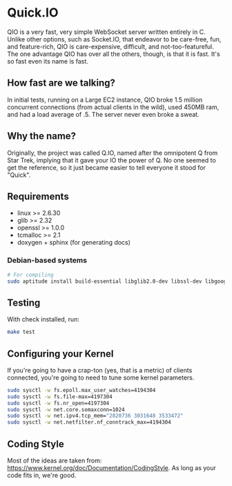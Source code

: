 # Quick.IO

QIO is a very fast, very simple WebSocket server written entirely in C. Unlike other options, such as Socket.IO, that endeavor to be care-free, fun, and feature-rich, QIO is care-expensive, difficult, and not-too-featureful. The one advantage QIO has over all the others, though, is that it is fast. It's so fast even its name is fast.

## How fast are we talking?

In initial tests, running on a Large EC2 instance, QIO broke 1.5 million concurrent connections (from actual clients in the wild), used 450MB ram, and had a load average of .5.  The server never even broke a sweat.

## Why the name?

Originally, the project was called Q.IO, named after the omnipotent Q from Star Trek, implying that it gave your IO the power of Q. No one seemed to get the reference, so it just became easier to tell everyone it stood for "Quick".

## Requirements

* linux >= 2.6.30
* glib >= 2.32
* openssl >= 1.0.0
* tcmalloc >= 2.1
* doxygen + sphinx (for generating docs)

### Debian-based systems

```bash
# For compiling
sudo aptitude install build-essential libglib2.0-dev libssl-dev libgoogle-perftools-dev
```

## Testing

With check installed, run:

```bash
make test
```

## Configuring your Kernel

If you're going to have a crap-ton (yes, that is a metric) of clients connected, you're going to need to tune some kernel parameters.

```bash
sudo sysctl -w fs.epoll.max_user_watches=4194304
sudo sysctl -w fs.file-max=4197304
sudo sysctl -w fs.nr_open=4197304
sudo sysctl -w net.core.somaxconn=1024
sudo sysctl -w net.ipv4.tcp_mem="2820736 3031648 3533472"
sudo sysctl -w net.netfilter.nf_conntrack_max=4194304
```

## Coding Style

Most of the ideas are taken from: https://www.kernel.org/doc/Documentation/CodingStyle. As long as your code fits in, we're good.
